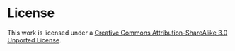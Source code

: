 

# License

This work is licensed under a [Creative Commons Attribution-ShareAlike 3.0 Unported License](http://creativecommons.org/licenses/by-sa/3.0/).



